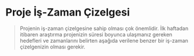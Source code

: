 # Proje İş-Zaman Çizelgesi

> Projenin iş-zaman çizelgesine sahip olması çok önemlidir. İlk haftadan itibaren araştırma projenizin süresi boyunca ulaşmanız gereken hedefleri ve zamanlarını belirten aşağıda verilene benzer bir iş-zaman çizelgenizin olması gerekir.